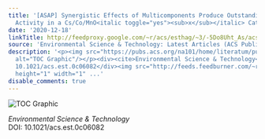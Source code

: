 ```yaml
---
title: '[ASAP] Synergistic Effects of Multicomponents Produce Outstanding Soot Oxidation
  Activity in a Cs/Co/MnO<italic toggle="yes"><sub>x</sub></italic> Catalyst'
date: '2020-12-18'
linkTitle: http://feedproxy.google.com/~r/acs/esthag/~3/-5Do8Uht_As/acs.est.0c06082
source: 'Environmental Science & Technology: Latest Articles (ACS Publications)'
description: '<p><img src="https://pubs.acs.org/na101/home/literatum/publisher/achs/journals/content/esthag/0/esthag.ahead-of-print/acs.est.0c06082/20201218/images/medium/es0c06082_0009.gif"
  alt="TOC Graphic"/></p><div><cite>Environmental Science & Technology</cite></div><div>DOI:
  10.1021/acs.est.0c06082</div><img src="http://feeds.feedburner.com/~r/acs/esthag/~4/-5Do8Uht_As"
  height="1" width="1" ...'
disable_comments: true
---
```

<p><img src="https://pubs.acs.org/na101/home/literatum/publisher/achs/journals/content/esthag/0/esthag.ahead-of-print/acs.est.0c06082/20201218/images/medium/es0c06082_0009.gif" alt="TOC Graphic"/></p><div><cite>Environmental Science & Technology</cite></div><div>DOI: 10.1021/acs.est.0c06082</div><img src="http://feeds.feedburner.com/~r/acs/esthag/~4/-5Do8Uht_As" height="1" width="1" ...